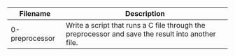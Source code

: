 | Filename | Description |
|-----------|------------|
| 0-preprocessor | Write a script that runs a C file through the preprocessor and save the result into another file. |
